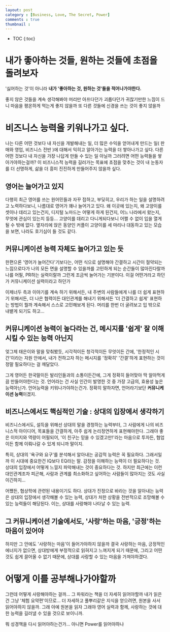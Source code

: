```yaml
---
layout: post
category : [Business, Love, The Secret, Power]
comments : true
thumbnail : 
---
```


* TOC
{:toc}

# 내가 좋아하는 것들, 원하는 것들에 초점을 돌려보자

'싫어하는 것'이 아니라
**내가 '좋아하는 것, 원하는 것'들을 적어나가야한다.**

좋지 않은 것들을 계속 생각해봐야 머리만 아프다던가
괴롭다던가
귀찮기만한 느낌이 드니
마음을 평온하게 먹는게 좋지 않을까
또 다른 것들에 신경을 쓰는 것이 좋지 않을까

# 비즈니스 능력을 키워나가고 싶다.

나는 다른 어떤 것보다
내 자신을 개발해내는 일,
더 많은 수익을 얻어내게 만드는 일( 판매와 영업, 비즈니스 전반 )에 대해서 익히고 알아가는 능력을 더 쌓아나가고 싶다.
다른 어떤 것보다 내 자신을 가장 나답게 만들 수 있는 일 아닐까
그러려면 어떤 능력들을 쌓아가야하는걸까?
이 비즈니스적 능력을 길러가는 목표에 초점을 맞추는 것이
내 눈동자를 더 선명하게, 삶을 더 흥미 진진하게 만들어주지 않을까 싶다.

## 영어는 늘어가고 있지

다행히 최근 영어를 쓰는 원어민들과 자꾸 접하고, 부딪히고, 우리가 하는 일을 설명하려고 노력하다보니, 나름대로 영어가 꽤나 늘어가고 있다.
왜 이곳에 있는지, 왜 고양이를 셋이나 데리고 있는건지, 디지털 노마드는 어떻게 하게 된건지, 어느 나라에서 왔는지, 무엇에 관심이 있는지 등등... 고양이를 데리고 다니게되다보니 어쩔 수 없이 입을 열게 될 수 밖에 없다.
옆자리에 앉은 동양인 커플이 고양이를 세 마리나 대동하고 있는 모습을 보면, 나라도 호기심이 들 것도 같다.


## 커뮤니케이션 능력 자체도 늘어가고 있는 듯

한편으론 '영어가 늘어간다'기보다는, 어떤 식으로 설명해야 간결하고 시간이 절약되는 느낌으로다가 나의 모든 면을 설명할 수 있을까를 고민하게 되는 순간들이 많아진다랄까
나를 어필, PR하는 실력이랄까 그런게 조금씩 늘어가는 기분이다.
이걸 어떤거라고 하던가
커뮤니케이션 실력이라고 하던가

이제너두 측과 이야기를 계속 하기 위해서든, 내 주변의 사람들에게 나를 더 쉽게 표현하기 위해서든, 더 나은 협력이든 대인관계를 해내기 위해서든 '더 간결하고 쉽게' 표현하는 방법이 뭘까 계속해서 스스로 고민해보게 된다. 머리를 한번 더 굴려보고 입 밖으로 내뱉게 되기도 하고...

## 커뮤니케이션 능력이 높다라는 건, 메시지를 '쉽게' 잘 이해시킬 수 있는 능력 아닌지

엊그제 태은이와 말을 맞춰봤듯, 시각적이든 청각적이든 무엇이든 간에, '한정적인 시간'이라는 자원 안에서, 내가 전하고자 하는 메시지를 '정확히' '간결'하게 표현하는 것이 정말 필요하다는 걸 깨달았다.

그게 영어든 한국말이든 발리인들과의 소통이든간에, 그게 정확히 들어맞아 딱 알아먹게끔 만들어야한다는 것.
언어라는 건 사실 인간이 발명한 것 중 가장 고급의, 효용성 높은 능력아닌가.
언어능력을 키워나가야하는건가. 정확히 말하자면, 언어라기보단 **커뮤니케이션 능력**이겠지.


## 비즈니스에서도 핵심적인 기술 : 상대의 입장에서 생각하기

비즈니스에서도, 설득을 위해선 상대의 말을 경청하는 능력부터, 그 사람에게 나의 비즈니스적 아이디어, 목표들을 간결하게, 아주 쉽게 논리정연하게 표현해야한다. 그래야 좋은 이미지와 역량이 어필되어, '이 친구는 믿을 수 있겠고만!'라는 마음으로 투자든, 협업이든 함께 이뤄나갈 수 있게 되니까 말이지.

특히, 상대의 '욕구와 요구'를 분석해서 알아내는 공감적 능력은 꼭 필요하다.
그래서일까 이 시대에 중요한건 IQ보다 EQ라는 말. 감정을 이해하는 능력이 더 필요하다는 것.
상대의 입장에서 어떻게 느낄지 파악해내는 것이 중요하다는 것.
하지만 최근에는 이런 대인관계조차 피곤해, 사람과 관계를 최소화하고 싶어하는 사람들이 많아지는 것도 사실이긴하지...

어쨌든, 협상학에 관련된 내용이기도 하다.
상대가 진정으로 바라는 것을 알아내는 능력은 상대의 입장에서 생각해볼 수 있는 능력,
상대가 처한 상황을 전반적으로 조망해볼 수 있는 능력들이 해당된다.
이는, 상대를 사랑해야 나타날 수 있는 능력.


## 그 커뮤니케이션 기술에서도, '사랑'하는 마음, '긍정'하는 마음이 있어야

하지만 그 안에도 '사랑하는 마음'이 들어가야하지 않을까
결국 사랑하는 마음, 긍정적인 에너지가 없으면, 상대방에게 부정적으로 읽혀지고 느껴지게 되기 때문에, 그리고 어떤 것도 쉽게 끌어올 수 없기 때문에, 상대를 사랑할 수 있는 마음을 가져야하겠다.


# 어떻게 이를 공부해나가야할까

그런데 어떻게 사랑해야하는 걸까...
그 파워라는 책을 더 자세히 읽어야할까
내가 읽은건 그냥 '체험 요약편'이므로... 더 자세하고 풀뿌리같은 지식을 얻으려면, 원본을 사서 읽어야하지 않을까.
그래 아예 원본을 읽자
그래야 영어 실력과 함께, 사랑하는 것에 대한 능력을 길러낼 수 있을 것으로 보이니까.

뭐 성경책을 다시 읽어야하는건가... 아니면 Power를 읽어야하나
